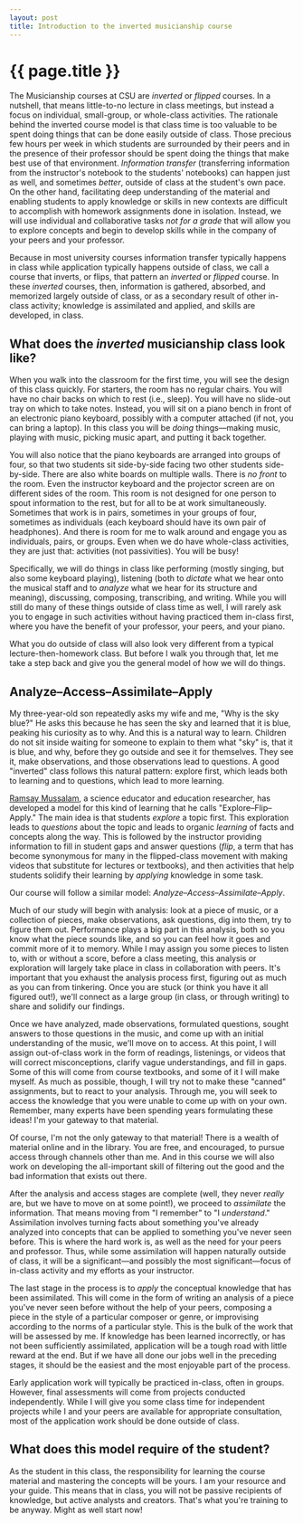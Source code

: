 ```yaml
---
layout: post
title: Introduction to the inverted musicianship course
---
```


{{ page.title }}
================

The Musicianship courses at CSU are *inverted* or *flipped* courses. In a nutshell, that means little-to-no lecture in class meetings, but instead a focus on individual, small-group, or whole-class activities. The rationale behind the inverted course model is that class time is too valuable to be spent doing things that can be done easily outside of class. Those precious few hours per week in which students are surrounded by their peers and in the presence of their professor should be spent doing the things that make best use of that environment. *Information transfer* (transferring information from the instructor's notebook to the students' notebooks) can happen just as well, and sometimes *better*, outside of class at the student's own pace. On the other hand, facilitating deep understanding of the material and enabling students to apply knowledge or skills in new contexts are difficult to accomplish with homework assignments done in isolation. Instead, we will use individual and collaborative tasks *not for a grade* that will allow you to explore concepts and begin to develop skills while in the company of your peers and your professor.

Because in most university courses information transfer typically happens in class while application typically happens outside of class, we call a course that inverts, or flips, that pattern an *inverted* or *flipped* course. In these *inverted* courses, then, information is gathered, absorbed, and memorized largely outside of class, or as a secondary result of other in-class activity; knowledge is assimilated and applied, and skills are developed, in class.

## What does the *inverted* musicianship class look like? ##

When you walk into the classroom for the first time, you will see the design of this class quickly. For starters, the room has no regular chairs. You will have no chair backs on which to rest (i.e., sleep). You will have no slide-out tray on which to take notes. Instead, you will sit on a piano bench in front of an electronic piano keyboard, possibly with a computer attached (if not, you can bring a laptop). In this class you will be *doing* things—making music, playing with music, picking music apart, and putting it back together.

You will also notice that the piano keyboards are arranged into groups of four, so that two students sit side-by-side facing two other students side-by-side. There are also white boards on multiple walls. There is *no front* to the room. Even the instructor keyboard and the projector screen are on different sides of the room. This room is not designed for one person to spout information to the rest, but for all to be at work simultaneously. Sometimes that work is in pairs, sometimes in your groups of four, sometimes as individuals (each keyboard should have its own pair of headphones). And there is room for me to walk around and engage you as individuals, pairs, or groups. Even when we do have whole-class activities, they are just that: activities (not passivities). You will be busy!

Specifically, we will do things in class like performing (mostly singing, but also some keyboard playing), listening (both to *dictate* what we hear onto the musical staff and to *analyze* what we hear for its structure and meaning), discussing, composing, transcribing, and writing. While you will still do many of these things outside of class time as well, I will rarely ask you to engage in such activities without having practiced them in-class first, where you have the benefit of your professor, your peers, and your piano.

What you do outside of class will also look very different from a typical lecture-then-homework class. But before I walk you through that, let me take a step back and give you the general model of how we will do things.

## Analyze–Access–Assimilate–Apply ##

My three-year-old son repeatedly asks my wife and me, "Why is the sky blue?" He asks this because he has seen the sky and learned that it is blue, peaking his curiosity as to why. And this is a natural way to learn. Children do not sit inside waiting for someone to explain to them what "sky" is, that it is blue, and why, before they go outside and see it for themselves. They see it, make observations, and those observations lead to questions. A good "inverted" class follows this natural pattern: explore first, which leads both to learning and to questions, which lead to more learning.

[Ramsay Mussalam][RM], a science educator and education researcher, has developed a model for this kind of learning that he calls "Explore–Flip–Apply." The main idea is that students *explore* a topic first. This exploration leads to *questions* about the topic and leads to organic *learning* of facts and concepts along the way. This is followed by the instructor providing information to fill in student gaps and answer questions (*flip*, a term that has become synonymous for many in the flipped-class movement with making videos that substitute for lectures or textbooks), and then activities that help students solidify their learning by *applying* knowledge in some task.

Our course will follow a similar model: *Analyze–Access–Assimilate–Apply*.

Much of our study will begin with analysis: look at a piece of music, or a collection of pieces, make observations, ask questions, dig into them, try to figure them out. Performance plays a big part in this analysis, both so you know what the piece sounds like, and so you can feel how it goes and commit more of it to memory. While I may assign you some pieces to listen to, with or without a score, before a class meeting, this analysis or exploration will largely take place in class in collaboration with peers. It's important that you exhaust the analysis process first, figuring out as much as you can from tinkering. Once you are stuck (or think you have it all figured out!), we'll connect as a large group (in class, or through writing) to share and solidify our findings.

Once we have analyzed, made observations, formulated questions, sought answers to those questions in the music, and come up with an initial understanding of the music, we'll move on to access. At this point, I will assign out-of-class work in the form of readings, listenings, or videos that will correct misconceptions, clarify vague understandings, and fill in gaps. Some of this will come from course textbooks, and some of it I will make myself. As much as possible, though, I will try not to make these "canned" assignments, but to react to your analysis. Through me, you will seek to access the knowledge that you were unable to come up with on your own. Remember, many experts have been spending years formulating these ideas! I'm your gateway to that material.

Of course, I'm not the only gateway to that material! There is a wealth of material online and in the library. You are free, and encouraged, to pursue access through channels other than me. And in this course we will also work on developing the all-important skill of filtering out the good and the bad information that exists out there.

After the analysis and access stages are complete (well, they never *really* are, but we have to move on at some point!), we proceed to *assimilate* the information. That means moving from "I remember" to "I *understand*." Assimilation involves turning facts about something you've already analyzed into concepts that can be applied to something you've never seen before. This is where the hard work is, as well as the need for your peers and professor. Thus, while some assimilation will happen naturally outside of class, it will be a significant—and possibly the most significant—focus of in-class activity and my efforts as your instructor.

The last stage in the process is to *apply* the conceptual knowledge that has been assimilated. This will come in the form of writing an analysis of a piece you've never seen before without the help of your peers, composing a piece in the style of a particular composer or genre, or improvising according to the norms of a particular style. This is the bulk of the work that will be assessed by me. If knowledge has been learned incorrectly, or has not been sufficiently assimilated, application will be a tough road with little reward at the end. But if we have all done our jobs well in the preceding stages, it should be the easiest and the most enjoyable part of the process.

Early application work will typically be practiced in-class, often in groups. However, final assessments will come from projects conducted independently. While I will give you some class time for independent projects while I and your peers are available for appropriate consultation, most of the application work should be done outside of class.

## What does this model require of the student? ##

As the student in this class, the responsibility for learning the course material and mastering the concepts will be yours. I am your resource and your guide. This means that in class, you will not be passive recipients of knowledge, but active analysts and creators. That's what you're training to be anyway. Might as well start now!

[RM]: http://www.cyclesoflearning.com